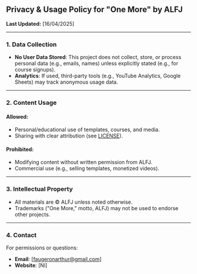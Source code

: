 ## Privacy & Usage Policy for "One More" by ALFJ

**Last Updated:** [16/04/2025]

---

### 1. Data Collection

- **No User Data Stored**: This project does not collect, store, or process personal data (e.g., emails, names) unless explicitly stated (e.g., for course signups).
- **Analytics**: If used, third-party tools (e.g., YouTube Analytics, Google Sheets) may track anonymous usage data.

---

### 2. Content Usage

#### Allowed:
- Personal/educational use of templates, courses, and media.
- Sharing with clear attribution (see [LICENSE](LICENSE)).

#### Prohibited:
- Modifying content without written permission from ALFJ.
- Commercial use (e.g., selling templates, monetized videos).

---

### 3. Intellectual Property

- All materials are © ALFJ unless noted otherwise.
- Trademarks ("One More," motto, ALFJ) may not be used to endorse other projects.

---

### 4. Contact

For permissions or questions:
- **Email**: [faugeronarthur@gmail.com]
- **Website**: [NI]